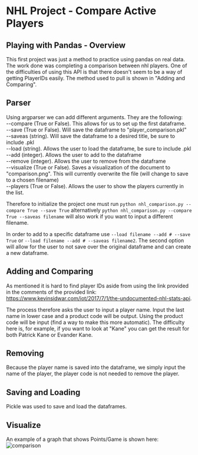# NHL Project - Compare Active Players 

## Playing with Pandas - Overview

This first project was just a method to practice using pandas on real data. The work done was completing a comparison between nhl players. One of the difficulties of using this API is that there doesn't seem to be a way of getting PlayerIDs easily. The method used to pull is shown in "Adding and Comparing". 

## Parser
Using argparser we can add different arguments. They are the following:  
  --compare (True or False). This allows for us to set up the first dataframe.    
  --save (True or False). Will save the dataframe to "player_comparison.pkl"     
  --saveas (string). Will save the dataframe to a desired title, be sure to include .pkl       
  --load (string). Allows the user to load the dataframe, be sure to include .pkl     
  --add (integer). Allows the user to add to the dataframe     
  --remove (integer). Allows the user to remove from the dataframe     
  --visualize (True or False). Saves a visualization of the document to "comparison.png". This will currently overwrite the file (will     change to save to a chosen filename)          
  --players (True or False). Allows the user to show the players currently in the list.    

Therefore to initialize the project one must run ``` python nhl_comparison.py --compare True --save True ``` alternatively ``` python nhl_comparison.py --compare True --saveas filename ``` will also work if you want to input a different filename. 

In order to add to a specific dataframe use ``` --load filename --add # --save True ``` or  ```--load filename --add # --saveas filename2```. The second option will allow for the user to not save over the original dataframe and can create a new dataframe. 

## Adding and Comparing
As mentioned it is hard to find player IDs aside from using the link provided in the comments of the provided link: https://www.kevinsidwar.com/iot/2017/7/1/the-undocumented-nhl-stats-api. 

The process therefore asks the user to input a player name. Input the last name in lower case and a product code will be output. Using the product code will be input (find a way to make this more automatic). The difficulty here is, for example, if you want to look at "Kane" you can get the result for both Patrick Kane or Evander Kane. 

## Removing
Because the player name is saved into the dataframe, we simply input the name of the player, the player code is not needed to remove the player. 

## Saving and Loading
Pickle was used to save and load the dataframes. 

## Visualize
An example of a graph that shows Points/Game is shown here:
![comparison](https://user-images.githubusercontent.com/38801847/52666990-b45aa400-2edd-11e9-850d-e001d1040bc9.png)


